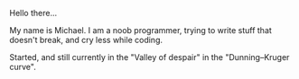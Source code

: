 Hello there...

My name is Michael. I am a noob programmer, trying to write stuff that doesn't break, and cry less while coding. 

Started, and still currently in the "Valley of despair" in the "Dunning–Kruger curve".
